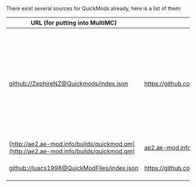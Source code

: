 There exist several sources for QuickMods already, here is a list of them:

| URL (for putting into MultiMC) | Repo/Site | User | Mods | Notes |
| --- | --------- | ---- | ---- | ----- |
| [github://ZephireNZ@Quickmods/index.json](github://ZephireNZ@Quickmods/index.json) | https://github.com/ZephireNZ/Quickmods | [@ZephireNZ](https://github.com/ZephireNZ) | ArmorStatusHUD, CCC, CCL, InGameInfoXML, InventoryTweaks, LunatriusCore, MacrosMod, MapWriter, NEI, Optifine, PresenceFootsteps, Schematica, StatusEffectHUD, TabbyChat, VoxelMap, WorldEditCUI, bspkrsCore | |
| [http://ae2.ae-mod.info/builds/quickmod.qm](http://ae2.ae-mod.info/builds/quickmod.qm) | [ae2.ae-mod.info](http://ae2.ae-mod.info/) | [@AlgorithmX2](https://github.com/AlgorithmX2) | AE2 | Official |
| [github://luacs1998@QuickModFiles/index.json](github://luacs1998@QuickModFiles/index.json) | https://github.com/luacs1998/QuickModFiles | [@luacs1998](https://github.com/luacs1998) | CompactWaterMills, ForgeEssentialsClient, SpongesMod | Official |